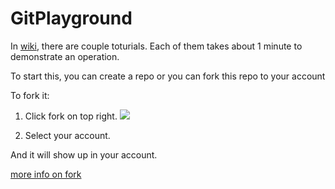 # GitPlayground

In [wiki](https://github.com/MillersProfessionalImaging/GitPlayground/wiki), there are couple toturials. Each of them takes about 1 minute to demonstrate an operation. 

To start this, you can create a repo or you can fork this repo to your account

To fork it:

1. Click fork on top right.
![](https://i.imgur.com/gp1bvN8.png)

2. Select your account.

And it will show up in your account.

[more info on fork](https://guides.github.com/activities/forking/)
